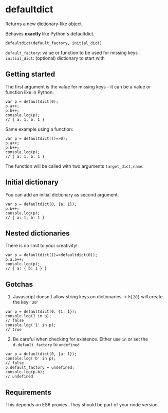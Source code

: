defaultdict
===========

Returns a new dictionary-like object

Behaves __exactly__ like Python's defaultdict.


`defaultdict(default_factory, initial_dict)`

`default_factory`: value or function to be used for missing keys
`initial_dict`: (optional) dictionary to start with

Getting started
---------------

The first argument is the value for missing keys - it can be a value or function like in Python.

```
var p = defaultdict(0);
p.a++; 
p.b++;
console.log(p);
// { a: 1, b: 1 }
```

Same example using a function:

```
var p = defaultdict(()=>0);
p.a++; 
p.b++;
console.log(p);
// { a: 1, b: 1 }
```

The function will be called with two arguments `target_dict,name`.

Initial dictionary
-----------------

You can add an initial dictionary as second argument.

```
var p = defaultdict(0, {a: 1});
p.b++;
console.log(p);
// { a: 1, b: 1 }
```

Nested dictionaries
-------------------

There is no limit to your creativity!

```
var p = defaultdict(()=>defaultdict(0));
p.a.b++;
console.log(p);
// { a: { b: 1 } }
```

Gotchas
-------

1) Javascript doesn't allow string keys on dictionaries -> `h[20]` will create the key `'20'`

```
var p = defaultdict(0, {1: 1});
console.log(1 in p);
// false
console.log('1' in p);
// true
```

2) Be careful when checking for existence. Either use `in` or set the `d.default_factory` to `undefined`

```
var p = defaultdict(0, {a: 1});
console.log('b' in p);
// false
p.default_factory = undefined;
console.log(p.b);
// undefined
```

Requirements
------------

This depends on ES6 proxies. They should be part of your node version.
